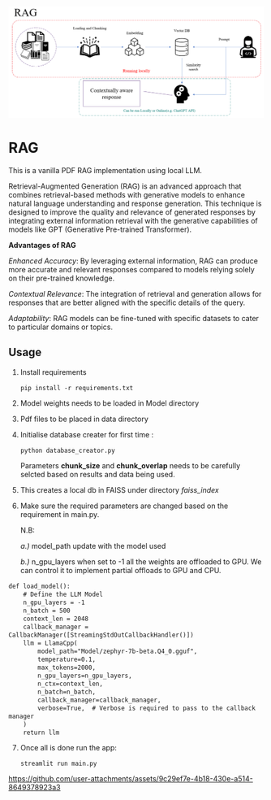 ![RAG Image](assets/RAG.png)

# RAG
This is a vanilla PDF RAG implementation using local LLM.

Retrieval-Augmented Generation (RAG) is an advanced approach that combines retrieval-based methods with generative models to enhance natural language understanding and response generation. This technique is designed to improve the quality and relevance of generated responses by integrating external information retrieval with the generative capabilities of models like GPT (Generative Pre-trained Transformer).

**Advantages of RAG**

*Enhanced Accuracy*: By leveraging external information, RAG can produce more accurate and relevant responses compared to models relying solely on their pre-trained knowledge.

*Contextual Relevance*: The integration of retrieval and generation allows for responses that are better aligned with the specific details of the query.

*Adaptability*: RAG models can be fine-tuned with specific datasets to cater to particular domains or topics.

## Usage 
1. Install requirements
    ```
    pip install -r requirements.txt
    ```
2. Model weights needs to be loaded in Model directory
3. Pdf files to be placed in data directory
4. 	Initialise database creater for first time :
	```
    python database_creator.py 
    ```
    Parameters **chunk_size** and **chunk_overlap** needs to be carefully selcted based on results and data being used.

5. This creates a local db in FAISS under directory *faiss_index*
6. Make sure the required parameters are changed based on the requirement in main.py.
    
    N.B:

    *a.)* model_path update with the model used
    
    *b.)* n_gpu_layers when set to -1 all the weights are offloaded to GPU. We can control it to implement partial offloads to GPU and CPU.


```
def load_model():
    # Define the LLM Model
    n_gpu_layers = -1
    n_batch = 500
    context_len = 2048
    callback_manager = CallbackManager([StreamingStdOutCallbackHandler()])
    llm = LlamaCpp(
        model_path="Model/zephyr-7b-beta.Q4_0.gguf",
        temperature=0.1,
        max_tokens=2000,
        n_gpu_layers=n_gpu_layers,
        n_ctx=context_len,
        n_batch=n_batch,
        callback_manager=callback_manager,
        verbose=True,  # Verbose is required to pass to the callback manager
    )
    return llm
```
7. Once all is done run the app:
    ```
    streamlit run main.py
    ```



https://github.com/user-attachments/assets/9c29ef7e-4b18-430e-a514-8649378923a3

